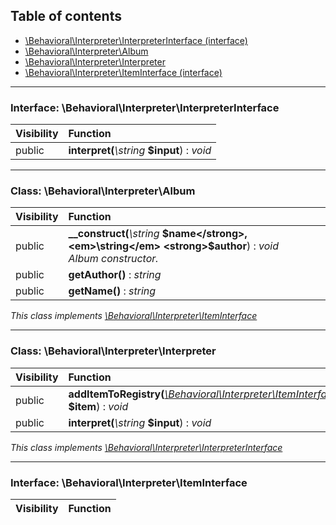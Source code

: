 ## Table of contents

- [\Behavioral\Interpreter\InterpreterInterface (interface)](#interface-behavioralinterpreterinterpreterinterface)
- [\Behavioral\Interpreter\Album](#class-behavioralinterpreteralbum)
- [\Behavioral\Interpreter\Interpreter](#class-behavioralinterpreterinterpreter)
- [\Behavioral\Interpreter\ItemInterface (interface)](#interface-behavioralinterpreteriteminterface)

<hr />

### Interface: \Behavioral\Interpreter\InterpreterInterface

| Visibility | Function |
|:-----------|:---------|
| public | <strong>interpret(</strong><em>\string</em> <strong>$input</strong>)</strong> : <em>void</em> |

<hr />

### Class: \Behavioral\Interpreter\Album

| Visibility | Function |
|:-----------|:---------|
| public | <strong>__construct(</strong><em>\string</em> <strong>$name</strong>, <em>\string</em> <strong>$author</strong>)</strong> : <em>void</em><br /><em>Album constructor.</em> |
| public | <strong>getAuthor()</strong> : <em>string</em> |
| public | <strong>getName()</strong> : <em>string</em> |

*This class implements [\Behavioral\Interpreter\ItemInterface](#interface-behavioralinterpreteriteminterface)*

<hr />

### Class: \Behavioral\Interpreter\Interpreter

| Visibility | Function |
|:-----------|:---------|
| public | <strong>addItemToRegistry(</strong><em>[\Behavioral\Interpreter\ItemInterface](#interface-behavioralinterpreteriteminterface)</em> <strong>$item</strong>)</strong> : <em>void</em> |
| public | <strong>interpret(</strong><em>\string</em> <strong>$input</strong>)</strong> : <em>void</em> |

*This class implements [\Behavioral\Interpreter\InterpreterInterface](#interface-behavioralinterpreterinterpreterinterface)*

<hr />

### Interface: \Behavioral\Interpreter\ItemInterface

| Visibility | Function |
|:-----------|:---------|

